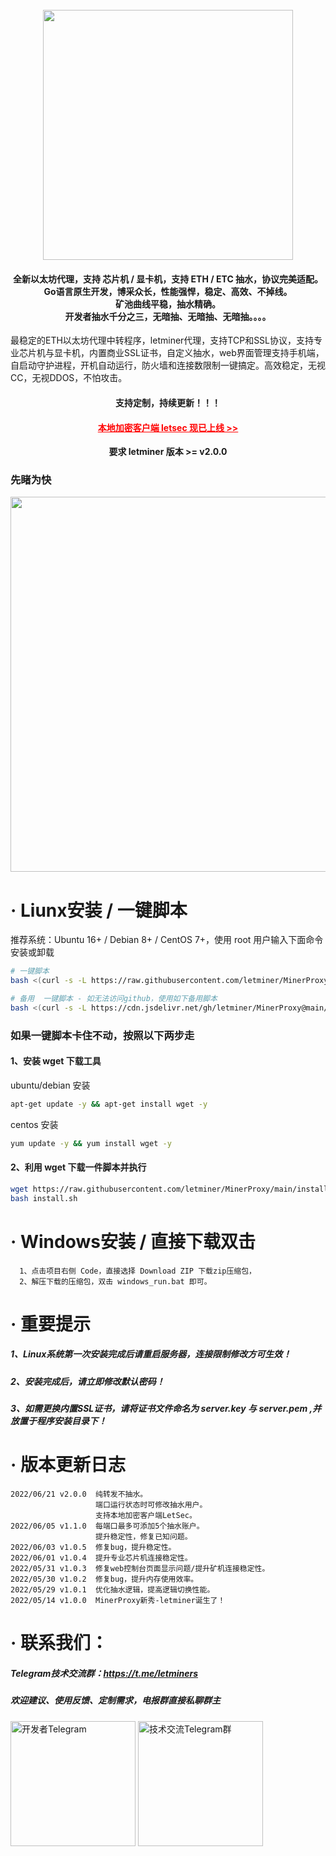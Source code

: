 
<h1 align="center">
  <br>
  <img src="https://cdn.jsdelivr.net/gh/letminer/MinerProxy@main/images/logo.png" width="400"/>
</h1>

<h4 align="center">全新以太坊代理，支持 芯片机 / 显卡机，支持 ETH / ETC 抽水，协议完美适配。
<br />Go语言原生开发，博采众长，性能强悍，稳定、高效、不掉线。
<br />矿池曲线平稳，抽水精确。
<br />开发者抽水千分之三，无暗抽、无暗抽、无暗抽。。。。</h4>
最稳定的ETH以太坊代理中转程序，letminer代理，支持TCP和SSL协议，支持专业芯片机与显卡机，内置商业SSL证书，自定义抽水，web界面管理支持手机端，自启动守护进程，开机自动运行，防火墙和连接数限制一键搞定。高效稳定，无视CC，无视DDOS，不怕攻击。
<h4 align="center">支持定制，持续更新！！！</h4>
<h4 align="center"><a style="color:red" href="https://github.com/letminer/letsec">本地加密客户端 letsec 现已上线 >></a></h4>
<div align="center" style="font-weight:bold">要求 letminer 版本 >= v2.0.0</div>


### 先睹为快
<div align="center">
<img src="https://cdn.jsdelivr.net/gh/letminer/MinerProxy@main/images/首页.png" width="600" />
</div>

# · Liunx安装 / 一键脚本

推荐系统：Ubuntu 16+ / Debian 8+ / CentOS 7+，使用 root 用户输入下面命令安装或卸载<br />
```bash
# 一键脚本
bash <(curl -s -L https://raw.githubusercontent.com/letminer/MinerProxy/main/install.sh)

# 备用  一键脚本 - 如无法访问github，使用如下备用脚本
bash <(curl -s -L https://cdn.jsdelivr.net/gh/letminer/MinerProxy@main/install.sh)
```
### 如果一键脚本卡住不动，按照以下两步走
#### 1、安装 wget 下载工具
ubuntu/debian 安装
```bash
apt-get update -y && apt-get install wget -y
```
centos 安装
```bash
yum update -y && yum install wget -y
```

#### 2、利用 wget 下载一件脚本并执行
```bash
wget https://raw.githubusercontent.com/letminer/MinerProxy/main/install.sh
bash install.sh
```

# · Windows安装 / 直接下载双击
      1、点击项目右侧 Code，直接选择 Download ZIP 下载zip压缩包，
      2、解压下载的压缩包，双击 windows_run.bat 即可。

# ·  重要提示
##### 1、Linux系统第一次安装完成后请重启服务器，连接限制修改方可生效！
##### 2、安装完成后，请立即修改默认密码！
##### 3、如需更换内置SSL证书，请将证书文件命名为 server.key 与 server.pem ,并放置于程序安装目录下！

# ·  版本更新日志
    2022/06/21 v2.0.0  纯转发不抽水。
                       端口运行状态时可修改抽水用户。
                       支持本地加密客户端LetSec。
    2022/06/05 v1.1.0  每端口最多可添加5个抽水账户。
                       提升稳定性，修复已知问题。
    2022/06/03 v1.0.5  修复bug，提升稳定性。
    2022/06/01 v1.0.4  提升专业芯片机连接稳定性。
    2022/05/31 v1.0.3  修复web控制台页面显示问题/提升矿机连接稳定性。
    2022/05/30 v1.0.2  修复bug，提升内存使用效率。
    2022/05/29 v1.0.1  优化抽水逻辑，提高逻辑切换性能。
    2022/05/14 v1.0.0  MinerProxy新秀-letminer诞生了！


# · 联系我们：
##### Telegram技术交流群：https://t.me/letminers
##### 欢迎建议、使用反馈、定制需求，电报群直接私聊群主
<div align="left">
<img title="开发者Telegram" src="https://cdn.jsdelivr.net/gh/letminer/MinerProxy@main/images/letminers.jpg" width="200"/>

<img title="技术交流Telegram群" src="https://cdn.jsdelivr.net/gh/letminer/MinerProxy@main/images/letminer.jpg" width="200"/>
</div>
